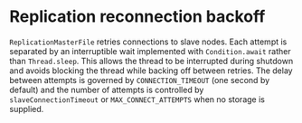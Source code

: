 # Replication reconnection backoff

`ReplicationMasterFile` retries connections to slave nodes. Each attempt is
separated by an interruptible wait implemented with `Condition.await` rather
than `Thread.sleep`. This allows the thread to be interrupted during shutdown
and avoids blocking the thread while backing off between retries. The delay
between attempts is governed by `CONNECTION_TIMEOUT` (one second by default)
and the number of attempts is controlled by `slaveConnectionTimeout` or
`MAX_CONNECT_ATTEMPTS` when no storage is supplied.
